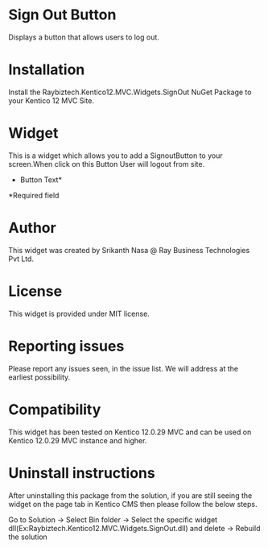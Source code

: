 # Sign Out Button

Displays a button that allows users to log out.

# Installation

Install the Raybiztech.Kentico12.MVC.Widgets.SignOut NuGet Package to your Kentico 12 MVC Site.

# Widget

This is a widget which allows you to add a SignoutButton to your screen.When click on this Button User will logout from site.

- Button Text*

*Required field

# Author

This widget was created by Srikanth Nasa @ Ray Business Technologies Pvt Ltd.

# License

This widget is provided under MIT license.

# Reporting issues

Please report any issues seen, in the issue list. We will address at the earliest possibility.

# Compatibility

This widget has been tested on Kentico 12.0.29 MVC and can be used on Kentico 12.0.29 MVC instance and higher.

# Uninstall instructions

After uninstalling this package from the solution, if you are still seeing the widget on the page tab in Kentico CMS then please follow the below steps.

Go to Solution -> Select Bin folder -> Select the specific widget dll(Ex:Raybiztech.Kentico12.MVC.Widgets.SignOut.dll) and delete
-> Rebuild the solution
